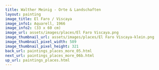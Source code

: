 ```yaml
---
title: Walther Meinig - Orte & Landschaften
layout: painting
image_title: El Faro / Viscaya
image_info1: Aquarell, 1966
image_info2: (33 x 60 cm)
image_url: assets/images/places/El Faro Viscaya.png
image_thumbnail_url: assets/images/places/El Faro Viscaya-klein.png
image_thumbnail_pixel_width: 589
image_thumbnail_pixel_height: 321
back_url: paintings_places_more_05.html
next_url: paintings_places_more_06b.html
up_url: paintings_places.html
---
```



